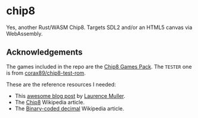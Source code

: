 # chip8

Yes, another Rust/WASM Chip8.  Targets SDL2 and/or an HTML5 canvas via WebAssembly.

## Acknowledgements

The games included in the repo are the [Chip8 Games Pack](https://www.zophar.net/pdroms/chip8/chip-8-games-pack.html).   The `TESTER` one is from [corax89/chip8-test-rom](https://github.com/corax89/chip8-test-rom).

These are the reference resources I needed:

* This [awesome blog post](http://www.multigesture.net/articles/how-to-write-an-emulator-chip-8-interpreter/) by [Laurence Muller](http://www.multigesture.net/about/).
* The [Chip8](https://en.wikipedia.org/wiki/CHIP-8) Wikipedia article.
* The [Binary-coded decimal](https://en.wikipedia.org/wiki/Binary-coded_decimal) Wikipedia article.